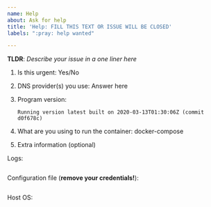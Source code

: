 ```yaml
---
name: Help
about: Ask for help
title: 'Help: FILL THIS TEXT OR ISSUE WILL BE CLOSED'
labels: ":pray: help wanted"

---
```


<!--

HAVE A CHAT FIRST!

https://github.com/qdm12/ddns-updater/discussions

-->

**TLDR**: *Describe your issue in a one liner here*

1. Is this urgent: Yes/No
2. DNS provider(s) you use: Answer here
3. Program version:

    <!-- See the line at the top of your logs -->

    `Running version latest built on 2020-03-13T01:30:06Z (commit d0f678c)`

4. What are you using to run the container: docker-compose
5. Extra information (optional)

Logs:

```log

```

Configuration file (**remove your credentials!**):

```json

```

Host OS:
